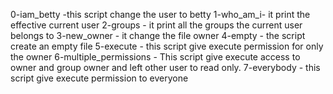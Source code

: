 0-iam_betty -this script change the user to betty
1-who_am_i- it print the effective current user
2-groups - it print all the groups the current user belongs to
3-new_owner - it change the file owner
4-empty - the script create an empty  file
5-execute - this script give execute permission for only the owner
6-multiple_permissions - This script give execute access to owner and group owner and left other user to read only.
7-everybody - this script give execute permission to everyone
